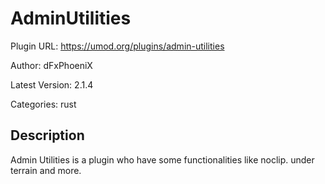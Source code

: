 # AdminUtilities

Plugin URL: https://umod.org/plugins/admin-utilities

Author: dFxPhoeniX

Latest Version: 2.1.4

Categories: rust

## Description

Admin Utilities is a plugin who have some functionalities like noclip. under terrain and more.
